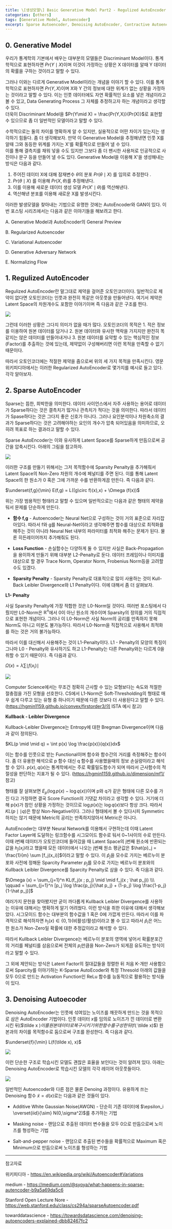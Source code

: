```yaml
---
title: \[생성모델\] Basic Generative Model Part2 - Regulized AutoEncoder
categories: [others]
tags: [Generative Model, Autoencoder]
excerpt: Sparse Autoencoder, Denoising AutoEncoder, Contractive Autoencoderㅇ
---
```






## 0. Generative Model

 우리가 통계학의 기본에서 배우는 대부분의 모델들은 Discriminant Model이다. 통계학적으로 표현하자면 $Pr(Y \mid X)$이며 이것이 가정하는 상황은 X 데이터를 알때 Y 데이터의 확률을 구하는 것이라고 말할 수 있다.  

 그러나 이와는 다르게 Generative Model이라는 개념을 이야기 할 수 있다. 이를 통계학적으로 표현하자면 $Pr(Y,X)$이며 X와 Y 간의 정보에 대한 위계가 없는 상황을 가정하는 것이라고 말할 수 있다.
 이는 인풋 데이터에도 자연 확률적인 요소를 넣은 개념이라고 볼 수 있고, Data Generating Process 그 자체를 추정하고자 하는 개념이라고 생각할 수 있다.  
 더욱이 Discriminant Model을 $Pr(Y\mid X) = \frac{Pr(Y,X)}{Pr(X)}$로 표현할 수 있으므로 좀 더 일반적인 모델이라고 말할 수 있다.  



 수학적으로는 둘의 차이를 명확하게 알 수 있지만, 실용적으로 어떤 차이가 있는지는 생각하기 힘들다. 좀 더 생각해보자. 만약 이 Generative Model을 추정해낸면 인풋 X를 알때 그와 동등한 위계를 가지는 X'를 확률적으로 만들어 낼 수 있다.  
 이를 통해 결측치를 채워 넣을 수도 있지만 그보다 좀 더 팬시한 사용처로 인공적으로 사진이나 문구 등을 만들어 낼 수도 있다. Generative Model을 이용해 X'을 생성해내는 방식은 다음과 같다. 

1. 주어진 데이터 X에 대해 잠재변수 $\theta$의 분포 $Pr(\theta \mid X)$ 를 임의로 추정한다 .
2. $Pr(\theta \mid X)$ 를 이용해 $Pr(X,\theta)$를 추정해낸다. 
3. 이를 이용해 새로운 데이터 생성 모델 $Pr(X' \mid \theta)$를 역산해낸다.
4. 역산해낸 분포를 이용해 새로운 X를 발생시킨다.  



  이러한 발생모델을 찾아내는 기법으로 유명한 것에는 AutoEncoder와 GAN이 있다. 이번 포스팅 시리즈에서는 다음과 같은 이야기들을 해보려고 한다.

A. Generative Model과 AutoEncoder의 General Preview

B. Regularized Autoencoder

C. Variational Autoencoder

D. Generative Adversary Network

E. Normalizing Flow



## 1.  Regulized AutoEncoder

Regulized AutoEncoder란 말그대로 제약을 걸어준 오토인코더이다. 일반적으로 제약이 없다면 오토인코더는 인풋과 완전히 똑같은 아웃풋을 만들어낸다. 여기서 제약은 Latent Space의 차원개수도 포함한 이야기이며 즉 다음과 같은 구조를 띈다. 

![](/assets/img/post/2020-10-07/figure1.PNG)

그런데 이러한 상황은 그다지 의미가 없을 때가 많다. 오토인코더의 목적은 1. 적은 정보를 이용하여 원본 데이터를 담거나 2. 원본 데이터와 유사한 맥락을 가지지만 완전히 똑같지는 않은 데이터를 만들어내거나 3. 원본 데이터를 요약할 수 있는 핵심적인 정보(Factor)를 추출하는 것에 있는데, 제약없이 구성해버리면 이런 목적을 만족할 수 없기 때문이다. 

 따라서 오토인코더에는 적절한 제약을 줌으로써 위의 세 가지 목적을 만족시킨다. 영문 위키피디아에서는 이러한 Regularized AutoEncoder로 몇가지를 예시로 들고 있다. 각각 알아보자. 





## 2. Sparse AutoEncoder

Sparse는 뜸한, 희박한을 의미한다. 데이터 사이언스에서 자주 사용하는 용어로 데이터가 Sparse하다는 것은 결측치가 많거나 관측치가 적다는 것을 의미한다. 따라서 데이터가 Spase하다는 것은 그다지 좋은 신호가 아니다. 그러나 요인분석이나 차원축소의 결과가 Sparse하다는 것은 고려해야하는 요인의 개수가 압축 되어있음을 의미하므로, 오히려 목표로 하는 결과라고 말할 수 있다.

 Sparse AutoEncoder는 이와 유사하게 Latent Space를 Sparse하게 만듬으로써 공간을 압축시킨다. 아래의 그림을 참고하자. 

![](/assets/img/post/2020-10-07/figure2.PNG)



 이러한 구조를 만들기 위해서는 그저 목적함수에 Sparsity Penalty을 추가해줘서 Latent Space의 Non-Zero 차원의 개수에 페널티를 주면 된다. 이를 통해 Latent Space의 한 원소가 0 혹은 그에 가까운 수를 반환하게끔 만든다. 즉 다음과 같다. 

$\underset{f,g}{\min} E(f,g) = L((g\circ f)(x),x) + \Omega (f(x))$

위는 가장 범용적인 형태라고 말할 수 있으며 일반적으로는 다음과 같은 형태의 제약을 둬서 문제를 단순하게 만든다. 

- **함수 f,g** - Autoencoder는 Neural Net으로 구성하는 것이 거의 표준으로 자리잡아있다. 따라서 f와 g를 Neural-Net이라고 생각해주면 함수를 대상으로 최적화를 해주는 것이 아니라 Neural Net 내부의 파라미터를 최적화 해주는 문제가 된다. 물론 히든레이어까지 추가해줘도 된다.  

- **Loss Function** -  손실함수는 다양하게 둘 수 있지만 사실은 Back-Propagation을 용이하게 만들기 위해 대부분 L2-Penalty로 둔다. 데이터 프레임이나 이미지를 대상으로 할 경우 Trace Norm, Operator Norm, Frobenius Norm등을 고려할 수도 있겠다. 
- **Sparsity Penalty** - Sparsity Penalty로 대표적으로 많이 사용하는 것이 Kull-Back Leibler Divergence와 L1 Penalty이다. 이에 대해서 좀 더 살펴보자. 



**L1- Penalty**

 사실 Sparsity Penalty에 가장 적합한 것은 L0-Norm일 것이다. 여러번 포스팅에서 다뤘지만 L0-Norm은 $\mathbb{R}^n$에서 0이 아닌 원소의 개수이며 Sparsity의 정의를 거의 직접적으로 표현한 개념이다. 그러나 이 L0-Norm은 사실 Norm의 공리를 만족하지 못해 Norm도 아니고 미분도 불가능하다. 따라서 L0-Norm을 직접적으로 사용해서 최적화를 하는 것은 거의 불가능하다. 

 따라서 이를 대신해서 사용해주는 것이 L1-Penalty이다.  L1 - Penalty의 모양의 특징이 그나마 L0 - Penalty와 유사하기도 하고 L1-Penalty는 다른 Penalty와는 다르게 0을 취할 수 있기 때문이다. 즉 다음과 같다. 

$\Omega (x) = \lambda \sum \mid f(x_i) \mid$

![](/assets/img/post/2020-10-07/figure3.PNG)

Computer Science에서는 무조건 정확히 근사할 수 있는 모형보다는 속도와 적절한 절충점을 가진 모형을 선호한다. CS에서 L1-Norm은 Soft-Thresholding의 형태로 매우 쉽게 다루고 있는 유형 중 하나이기 때문에 다른 것보다 더 사용된다고 말할 수 있다. (https://hgmin1159.github.io/convex/firstorder3/의 ISTA 예시 참고)



**Kullback - Leibler Divergence**

Kullback-Leibler Divergence는 Entropy에 대한 Bregman Divergence이며 다음과 같이 정의된다. 

$KL(p \mid \mid q) = \int p(x) \log \frac{p(x)}{q(x)}dx$

이는 함수를 인풋으로 받는 Functional이며 함수와 함수간의 거리를 측정해주는 함수이다. 좀 더 유용한 해석으로 p 함수 대신 q 함수를 사용했을때의 정보 손실량이라고 해석할 수 있다. $p(x),q(x)$는 통계학에서는 주로 확률밀도함수가 되며 따라서 근사함수의 적절성을 판단하는 지표가 될 수 있다. (https://hgmin1159.github.io/dimension/mf1/ 참고)

형태를 잘 살펴보면 $E_p(\log p(x)-\log q(x))$이며 p와 q가 같은 형태에 다른 모수를 가진 다고 가정하면 결국 Score Function의 기댓값 차이라고 생각할 수 있다. 거기에 더해 p(x)가 참인 상황을 가정하는 것이므로 $\log p(x)$는 $\log q(x)$보다 항상 크다. 따라서 $KL(p \mid \mid q)$은 항상 Non-Negative이다. 그러나 형태에서 볼 수 있다시피 Symmetirc 하지는 않기 때문에 Metric의 공리는 만족하지않아서 Metric은 아니다. 



AutoEncoder는 대부분 Neural Network를 이용해서 구현하는데 이때 Latent Factor Layer에 도달하는 링크함수를 시그모이드 함수로 둬서 0~1사이의 수로 만든다. 이때 i번째 데이터가 오토인코더에 들어갔을 때 Latent Space의 j번째 원소에 반환되는 값을 $h_j(x_i)$라고 했을때 모든 데이터에서 나오는 j번째 원소 평균값은 $\hat{p}_j = \frac{1}{m} \sum [f_j(x_i)]$이라고 말할 수 있다. 이 $\hat p_j$을 모수로 가지는 베르누이 분포와 사전에 정해둔 Sparcity Parameter $p_j$를 모수로 가지는 베르누이 분포와의 Kullback Leibler Divergence를 Sparcity Penalty로 삼을 수 있다. 즉 다음과 같다. 

$\Omega (x) = \sum_{j=1}^n KL(f_j(x ; p_j) \mid \mid f_j(x ; \hat p_j)) \\\ \qquad = \sum_{j=1}^n [p_j \log \frac{p_j}{\hat p_j} + (1-p_j) \log \frac{1-p_j}{1-\hat p_j}]$



여러가지 문헌을 찾아봤지만 굳이 까다롭게 Kullback Leibler Divergence를 사용하는 이유에 대해서는 명확하게 알기 어려웠다. 이런 방식을 취한 이유에 대해서 생각해보았다.  시그모이드 함수는 대부분의 함수값을 1 혹은 0에 가깝게 만든다. 따라서 이를 파격적으로 해석하자면 $h_j(x) \in \{0,1\}$(비활성/활성)이라고 볼 수 있고 따라서 $\hat p_i$은 어느 한 원소가 Non-Zero일 확률에 대한 추정값이라고 해석할 수 있다.

 따라서 Kullback Leibler Divergence는 베르누이 분포의 영역에 넣어서 확률분포간의 거리를 페널티를 삼음으로써 전체의 $p_i$만큼을 Non-Zero가 되게끔 유도하는 방식이라고 말할 수 있다. 

그 외에 제안되는 방식은 Latent Factor의 절대값들을 정렬한 뒤 처음 K-개만 사용함으로써 Sparcity를 이야기하는  K-Sparse AutoEcoder와 특정 Thresold 아래의 값들을 모두 0으로 만드는 Activation Function인 ReLu 함수를 능동적으로 활용하는 방식들이 있다. 



## 3. Denoising Autoecoder

Denoising AutoEncoder는 인풋에 섞여있는 노이즈를 깨끗하게 만드는 것을 목적으로 삼은 AutoEncoder 기법이다. 인풋 데이터 $x$를 임의로 노이즈가 낀 데이터로 변환 시킨 뒤($\tilde x $) 이를 원본 데이터로 복구시키기 위한 함수를 구성한 뒤($f( \tilde x)$) 원본과의 차이를 목적함수로 둠으로써 구조를 완성한다. 즉 다음과 같다. 

$\underset{f}{\min} L(f(\tilde x), x)$

![](/assets/img/post/2020-10-07/figure4.PNG)

이런 단순한 구조로 학습시킨 모델도 괜찮은 효율을 보인다는 것이 알려져 있다.  아래는 Denoising AutoEncoder로 학습시킨 모델의 각각 레이어 아웃풋들이다. 

![](/assets/img/post/2020-10-07/figure5.png)

일반적인 Autoencoder와 다른 점은 물론 Denoing 과정이다. 유용하게 쓰는 Denoising 함수 $\tilde x = d(x)$로는 다음과 같은 것들이 있다. 

- Additive White Gaussian Noise(AWGN) - 단순히 기존 데이터에 $\epsilon_i \overset{iid}{\sim} N(0,\sigma^2)$를 추가하는 기법

- Masking noise - 랜덤으로 추출된 데이터 변수들을 모두 0으로 만듬으로써 노이즈를 형성하는 기법

- Salt-and-pepper noise - 랜덤으로 추출된 변수들을 확률적으로 Maximum 혹은 Minimum으로 만듬으로써 노이즈를 형성하는 기법







***

참고자료

위키피디아 - https://en.wikipedia.org/wiki/Autoencoder#Variations

medium -  https://medium.com/@syoya/what-happens-in-sparse-autencoder-b9a5a69da5c6

Stanford Open Lecture Nore - https://web.stanford.edu/class/cs294a/sparseAutoencoder.pdf

towarddatascience - https://towardsdatascience.com/denoising-autoencoders-explained-dbb82467fc2


